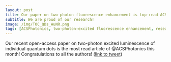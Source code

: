 ```yaml
---
layout: post
title: Our paper on two-photon fluorescence enhancement is top-read ACSPhotonics paper
subtitle: We are proud of our research! 
image: /img/TOC_QDs_AuNR.png
tags: [ACSPhotonics, two-photon-excited fluorescence enhancement, research, physics]
---
```



Our recent open-access paper on two-photon excited luminescence of individual quantum dots is the most read article of @ACSPhotonics this month! Congratulations to all the authors! ([link to tweet](https://twitter.com/MartinCaldarola/status/1021661420675649537))


